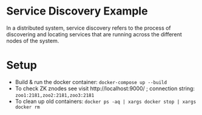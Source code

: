 # Service Discovery Example

In a distributed system, service discovery refers to the process of discovering and locating services that are running across the different nodes of the system.

# Setup

- Build & run the docker container:
  ```docker-compose up --build```
- To check ZK znodes see visit http://localhost:9000/ ; connection string: `zoo1:2181,zoo2:2181,zoo3:2181`
- To clean up old containers: ``docker ps -aq | xargs docker stop | xargs docker rm``
